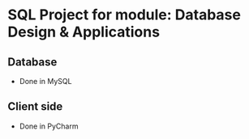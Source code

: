 # SQL Project for module: Database Design & Applications 

## Database
- Done in MySQL

## Client side
- Done in PyCharm
